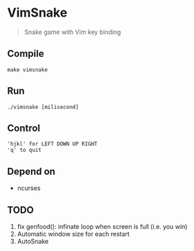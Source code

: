 # VimSnake

> Snake game with Vim key binding

## Compile

    make vimsnake

## Run

    ./vimsnake [milisecond]

## Control

    'hjkl' for LEFT DOWN UP RIGHT
    'q' to quit

## Depend on

* ncurses

## TODO

1. fix genfood(): infinate loop when screen is full (i.e. you win)
2. Automatic window size for each restart
3. AutoSnake

